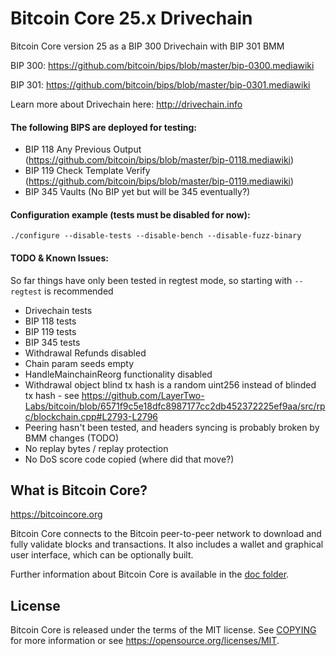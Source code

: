 Bitcoin Core 25.x Drivechain
============================

Bitcoin Core version 25 as a BIP 300 Drivechain with BIP 301 BMM

BIP 300: https://github.com/bitcoin/bips/blob/master/bip-0300.mediawiki

BIP 301: https://github.com/bitcoin/bips/blob/master/bip-0301.mediawiki

Learn more about Drivechain here: http://drivechain.info

<h4>The following BIPS are deployed for testing:</h4>

* BIP 118 Any Previous Output (https://github.com/bitcoin/bips/blob/master/bip-0118.mediawiki)
* BIP 119 Check Template Verify (https://github.com/bitcoin/bips/blob/master/bip-0119.mediawiki)
* BIP 345 Vaults (No BIP yet but will be 345 eventually?)

<h4>Configuration example (tests must be disabled for now):</h4>

`./configure --disable-tests --disable-bench --disable-fuzz-binary`
<h4>TODO & Known Issues:</h4>

So far things have only been tested in regtest mode, so starting with `--regtest` is recommended

* Drivechain tests
* BIP 118 tests
* BIP 119 tests
* BIP 345 tests
* Withdrawal Refunds disabled
* Chain param seeds empty
* HandleMainchainReorg functionality disabled
* Withdrawal object blind tx hash is a random uint256 instead of blinded tx hash - see https://github.com/LayerTwo-Labs/bitcoin/blob/6571f9c5e18dfc8987177cc2db452372225ef9aa/src/rpc/blockchain.cpp#L2793-L2796
* Peering hasn't been tested, and headers syncing is probably broken by BMM changes (TODO)
* No replay bytes / replay protection
* No DoS score code copied (where did that move?)

What is Bitcoin Core?
---------------------

https://bitcoincore.org

Bitcoin Core connects to the Bitcoin peer-to-peer network to download and fully
validate blocks and transactions. It also includes a wallet and graphical user
interface, which can be optionally built.

Further information about Bitcoin Core is available in the [doc folder](/doc).

License
-------

Bitcoin Core is released under the terms of the MIT license. See [COPYING](COPYING) for more
information or see https://opensource.org/licenses/MIT.

